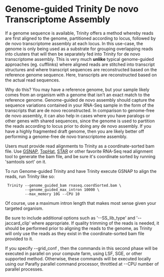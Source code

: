 # Genome-guided Trinity De novo Transcriptome Assembly 

If a genome sequence is available, Trinity offers a method whereby reads are first aligned to the genome, partitioned according to locus, followed by de novo transcriptome assembly at each locus.  In this use-case, the genome is only being used as a substrate for grouping overlapping reads into clusters that will then be separately fed into Trinity for de novo transcriptome assembly.  This is very much **unlike** typical genome-guided approaches (eg. cufflinks) where aligned reads are stitched into transcript structures and where transcript sequences are reconstructed based on the reference genome sequence.  Here, transcripts are reconstructed based on the actual read sequences.

Why do this?  You may have a reference genome, but your sample likely comes from an organism with a genome that isn't an exact match to the reference genome. Genome-guided de novo assembly should capture the sequence variations contained in your RNA-Seq sample in the form of the transcripts that are de novo reconstructed.  In comparison to genome-free de novo assembly, it can also help in cases where you have paralogs or other genes with shared sequences, since the genome is used to partition the reads according to locus prior to doing any de novo assembly. If you have a highly fragmented draft genome, then you are likely better off performing a genome-free de novo transcriptome assembly.

Users must provide read alignments to Trinity as a coordinate-sorted bam file.  Use [GSNAP](http://research-pub.gene.com/gmap/), [TopHat](http://ccb.jhu.edu/software/tophat/index.shtml), [STAR](https://github.com/alexdobin/STAR) or other favorite RNA-Seq read alignment tool to generate the bam file, and be sure it's coordinate sorted by running 'samtools sort' on it.

To run Genome-guided Trinity and have Trinity execute GSNAP to align the reads, run Trinity like so:

     Trinity --genome_guided_bam rnaseq.coordSorted.bam \
             --genome_guided_max_intron 10000 \
             --max_memory 10G --CPU 10 

Of course, use a maximum intron length that makes most sense given your targeted organism.

Be sure to include additional options such as '--SS_lib_type' and '--jaccard_clip' where appropriate.  If quality trimming of the reads is needed, it should be performed prior to aligning the reads to the genome, as Trinity will only use the reads as they exist in the coordinate-sorted bam file provided to it.

If you specify --grid_conf <string>, then the commands in this second phase will be executed in parallel on your compute farm, using LSF, SGE, or other supported method.  Otherwise, these commands will be executed locally using our Parafly parallel command processor, throttled at --CPU number of parallel processes.